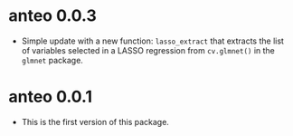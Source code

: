 # anteo 0.0.3

* Simple update with a new function: `lasso_extract` that extracts the list of variables selected in a LASSO regression from `cv.glmnet()` in the `glmnet` package.

# anteo 0.0.1

* This is the first version of this package.



